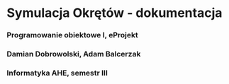 # Symulacja Okrętów - dokumentacja
### Programowanie obiektowe I, eProjekt
### Damian Dobrowolski, Adam Balcerzak
### Informatyka AHE, semestr III

